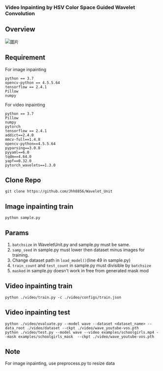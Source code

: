 ### Video Inpainting by HSV Color Space Guided Wavelet Convolution
## Overview
![圖片](https://github.com/Jhh8856/Wavelet_Unit/assets/42765536/9b36d7e3-8a77-412c-b1ae-6a26cc9cd3e4)

## Requirement
For image inpainting
```
python == 3.7
opencv-python == 4.5.5.64
tensorflow == 2.4.1
Pillow
numpy
```
For video inpainting
```
python == 3.7
Pillow
numpy
pytorch
tensorflow == 2.4.1
addict==2.4.0
mmcv-full==1.4.8
opencv-python==4.5.5.64
pyparsing==3.0.8
pyyaml==6.0
tqdm==4.64.0
yapf==0.32.0
pytorch_wavelets==1.3.0
```
## Clone Repo
```
git clone https://github.com/Jhh8856/Wavelet_Unit
```
## Image inpainting train
```
python sample.py
```
## Params
1. `batchsize` in WaveletUnit.py and sample.py must be same.
2. `samp_seed` in sample.py must lower then dataset minus images for training.
3. Change dataset path in `load_model()`(line 49 in sample.py)
4. `train_count` and `test_count` in sample.py must divisible by `batchsize`
5. `masked` in sample.py doesn't work in free from generated mask mod

## Video inpainting train
```
python ./video/train.py -c ./video/configs/train.json
```
## Video inpainting test
```
python ./video/evaluate.py --model wave --dataset <dataset_name> --data_root ./video/dataset --ckpt ./video/wave_youtube-vos.pth
python ./video/test.py --model wave --video examples/schoolgirls.mp4 --mask examples/schoolgirls_mask  --ckpt ./video/wave_youtube-vos.pth
```
## Note
For image inpainting, use preprocess.py to resize data
